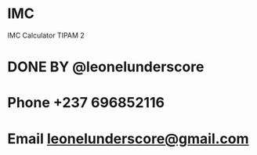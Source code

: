 # IMC
IMC Calculator TIPAM 2

# DONE BY @leonelunderscore
# Phone +237 696852116
# Email leonelunderscore@gmail.com 
